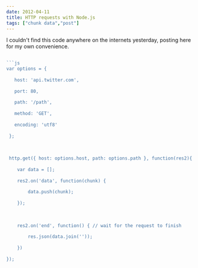 ```yaml
---
date: 2012-04-11
title: HTTP requests with Node.js
tags: ["chunk data","post"]
---
```

I couldn't find this code anywhere on the internets yesterday, posting here for my own convenience.  
  
  
```js
 
```js
var options = {
  
   host: 'api.twitter.com',
  
   port: 80,
  
   path: '/path',
  
   method: 'GET',
  
   encoding: 'utf8'
  
 };
  
  
  
 http.get({ host: options.host, path: options.path }, function(res2){
  
	var data = [];
  
	res2.on('data', function(chunk) { 
  
		data.push(chunk); 
  
	});
  
  
  
	res2.on('end', function() { // wait for the request to finish
  
		res.json(data.join('')); 
  
	})
  
});
```
 
  

```

        